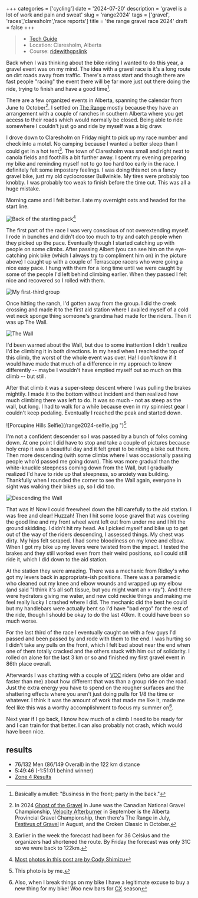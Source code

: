 +++
categories = ['cycling']
date = '2024-07-20'
description = 'gravel is a lot of work and pain and sweat'
slug = 'range2024'
tags = ['gravel', 'races','claresholm','race reports']
title = 'the range gravel race 2024'
draft = false
+++

> * [Tech Guide](https://drive.google.com/file/d/1m_ig9gbwKDrp5MkyKR5UxKFIy1NHP1OJ/view?usp=drive_web) 
> * Location: Claresholm, Alberta
> * Course: [ridewithgpslink](https://ridewithgps.com/routes/45140215)

Back when I was thinking about the bike riding I wanted to do this year, a gravel event was on my mind. The idea with a gravel race is it's a long route on dirt roads away from traffic. There's a mass start and though there are fast people "racing" the event there will be far more just out there doing the ride, trying to finish and have a good time[^1].

[^1]: Basically a mullet: "Business in the front; party in the back."

There are a few organized events in Alberta, spanning the calendar from June to October[^2]. I settled on [The Range](https://thegravelexperience.com/pages/routes_the_range) mostly because they have an arrangement with a couple of ranches in southern Alberta where you get access to their roads which would normally be closed. Being able to ride somewhere I couldn't just go and ride by myself was a big draw.

[^2]: In 2024 [Ghost of the Gravel](https://deadgoat.ca/ghostofthegravel/) in June was the Canadian National Gravel Championship, [Velocity Afterburner](https://velocitycyclingclub.ca/event/2024-velocity-afterburner-gravel/) in September is the Alberta Provincial Gravel Championship, then there's The Range in July, [Festivus of Gravel](http://www.stiedacycling.com/festivusofgravel) in August, and the Croken Classic in October.

I drove down to Claresholm on Friday night to pick up my race number and check into a motel. No camping because I wanted a better sleep than I could get in a hot tent[^3]. The town of Claresholm was small and right next to canola fields and foothills a bit further away. I spent my evening preparing my bike and reminding myself not to go too hard too early in the race. I definitely felt some impostery feelings. I was doing this not on a fancy gravel bike, just my old cyclocrosser Bullwinkle. My tires were probably too knobby. I was probably too weak to finish before the time cut. This was all a huge mistake.

Morning came and I felt better. I ate my overnight oats and headed for the start line.

![Back of the starting pack](/range2024-start.jpg "Near the back at the neutral start")[^4]

The first part of the race I was very conscious of not overextending myself. I rode in bunches and didn't doo too much to try and catch people when they picked up the pace. Eventually though I started catching up with people on some climbs. After passing Albert (you can see him on the eye-catching pink bike (which I always try to compliment him on) in the picture above) I caught up with a couple of Terrascape racers who were going a nice easy pace. I hung with them for a long time until we were caught by some of the people I'd left behind climbing earlier. When they passed I felt nice and recovered so I rolled with them.

![My first-third group](/range2024-earlygroup.jpg "The group I rolled with most of the way to the ranch")

Once hitting the ranch, I'd gotten away from the group. I did the creek crossing and made it to the first aid station where I availed myself of a cold wet neck sponge thing someone's grandma had made for the riders. Then it was up The Wall.

![The Wall](/range2024-wallclimb.jpg "First time up the Wall")

I'd been warned about the Wall, but due to some inattention I didn't realize I'd be climbing it in both directions. In my head when I reached the top of this climb, the worst of the whole event was over. Ha! I don't know if it would have made that much of a difference in my approach to know differently -- maybe I wouldn't have emptied myself out so much on this climb -- but still.

After that climb it was a super-steep descent where I was pulling the brakes mightily. I made it to the bottom without incident and then realized how much climbing there was left to do. It was so much - not as steep as the wall, but long. I had to walk for a while because even in my spinniest gear I couldn't keep pedaling. Eventually I reached the peak and started down.

![Porcupine Hills Selfie](/range2024-selfie.jpg ")[^5]

I'm not a confident descender so I was passed by a bunch of folks coming down. At one point I did have to stop and take a couple of pictures because holy crap it was a beautiful day and it felt great to be riding a bike out there. Then more descending (with some climbs where I was occasionally passing people who'd passed me going down). This was more gradual than the white-knuckle steepness coming down from the Wall, but I gradually realized I'd have to ride up that steepness, so anxiety was building. Thankfully when I rounded the corner to see the Wall again, everyone in sight was walking their bikes up, so I did too.

![Descending the Wall](/range2024-walldescent.jpg "This picture was taken about 30 seconds before I crashed")

That was it! Now I could freewheel down the hill carefully to the aid station. I was free and clear! Huzzah! Then I hit some loose gravel that was covering the good line and my front wheel went left out from under me and I hit the ground skidding. I didn't hit my head. As I picked myself and bike up to get out of the way of the riders descending, I assessed things. My chest was dirty. My hips felt scraped. I had some bloodiness on my knee and elbow. When I got my bike up my levers were twisted from the impact. I tested the brakes and they still worked even from their weird positions, so I could still ride it, which I did down to the aid station.

At the station they were amazing. There was a mechanic from Ridley's who got my levers back in appropriate-ish positions. There was a paramedic who cleaned out my knee and elbow wounds and wrapped up my elbow (and said "I think it's all soft tissue, but you might want an x-ray"). And there were hydrators giving me water, and new cold neckie things and making me feel really lucky I crashed where I did. The mechanic did the best he could but my handlebars were actually bent so I'd have "bad ergo" for the rest of the ride, though I should be okay to do the last 40km. It could have been so much worse.

For the last third of the race I eventually caught on with a few guys I'd passed and been passed by and rode with them to the end. I was hurting so I didn't take any pulls on the front, which I felt bad about near the end when one of them totally cracked and the others stuck with him out of solidarity. I rolled on alone for the last 3 km or so and finished my first gravel event in 86th place overall.

Afterwards I was chatting with a couple of [VCC](vcc.md) riders (who are older and faster than me) about how different that was than a group ride on the road. Just the extra energy you have to spend on the rougher surfaces and the shattering effects where you aren't just doing pulls for 1/8 the time or whatever. I think it was the amount of work that made me like it, made me feel like this was a worthy accomplishment to focus my summer on[^6]. 

Next year if I go back, I know how much of a climb I need to be ready for and I can train for that better. I can also probably not crash, which would have been nice.

[^3]: Earlier in the week the forecast had been for 36 Celsius and the organizers had shortened the route. By Friday the forecast was only 31C so we were back to 122km.

[^4]: [Most photos in this post are by Cody Shimizu](https://www.codyshimizu.com/the-range-2024)

[^5]: This photo is by me.

[^6]: Also, when I break things on my bike I have a legitimate excuse to buy a new thing for my bike! Woo new bars for [CX](posts/cx.md) season

## results
* 76/132 Men (86/149 Overall) in the 122 km distance
* 5:49:46 (-1:51:01 behind winner)
* [Zone 4 Results](https://zone4.ca/race/2024-07-20/2fb4f14a/results)
